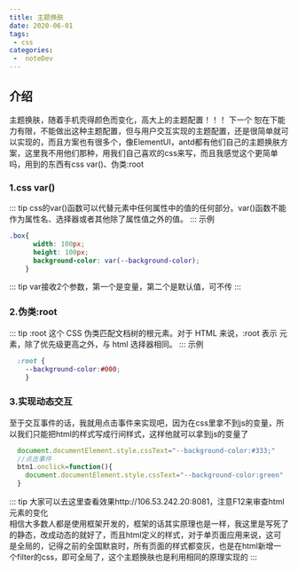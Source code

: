 ```yaml
---
title: 主题换肤
date: 2020-06-01
tags:
 - css
categories:
 -  noteDev
---
```


## 介绍

主题换肤，随着手机壳得颜色而变化，高大上的主题配置！！！
下一个
恕在下能力有限，不能做出这种主题配置，但与用户交互实现的主题配置，还是很简单就可以实现的，而且方案也有很多个，像ElementUI，antd都有他们自己的主题换肤方案，这里我不用他们那种，用我们自己喜欢的css来写，而且我感觉这个更简单吗，用到的东西有css var()、伪类:root

### 1.css var()
::: tip
css的var()函数可以代替元素中任何属性中的值的任何部分。var()函数不能作为属性名、选择器或者其他除了属性值之外的值。
:::
示例
```css
.box{
      width: 100px;
      height: 100px;
      background-color: var(--background-color);
    }
```
::: tip
var接收2个参数，第一个是变量，第二个是默认值，可不传
:::
### 2.伪类:root
::: tip
:root 这个 CSS 伪类匹配文档树的根元素。对于 HTML 来说，:root 表示 <html> 元素，除了优先级更高之外，与 html 选择器相同。
:::
示例
```css
  :root {
    --background-color:#000; 
    }
```
### 3.实现动态交互
至于交互事件的话，我就用点击事件来实现吧，因为在css里拿不到js的变量，所以我们只能把html的样式写成行间样式，这样他就可以拿到js的变量了
```js
  document.documentElement.style.cssText="--background-color:#333;"
  //点击事件
  btn1.onclick=function(){
    document.documentElement.style.cssText="--background-color:green"
  }
```
::: tip
大家可以去这里查看效果http://106.53.242.20:8081，注意F12来审查html元素的变化</br>
相信大多数人都是使用框架开发的，框架的话其实原理也是一样，我这里是写死了的静态，改成动态的就好了，而且html定义的样式，对于单页面应用来说，这可是全局的，记得之前的全国默哀时，所有页面的样式都变灰，也是在html新增一个filter的css，即可全局了，这个主题换肤也是利用相同的原理实现的
:::



